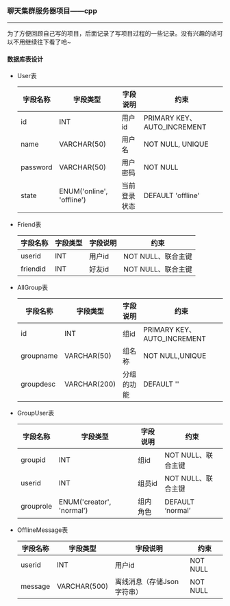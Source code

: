 ### 聊天集群服务器项目——cpp







----

为了方便回顾自己写的项目，后面记录了写项目过程的一些记录。没有兴趣的话可以不用继续往下看了哈~



#### 数据库表设计

- User表  

  | 字段名称 | 字段类型                  | 字段说明     | 约束                        |
  | -------- | ------------------------- | ------------ | --------------------------- |
  | id       | INT                       | 用户id       | PRIMARY KEY、AUTO_INCREMENT |
  | name     | VARCHAR(50)               | 用户名       | NOT NULL, UNIQUE            |
  | password | VARCHAR(50)               | 用户密码     | NOT NULL                    |
  | state    | ENUM('online', 'offline') | 当前登录状态 | DEFAULT 'offline'           |

- Friend表

  | 字段名称 | 字段类型 | 字段说明 | 约束               |
  | -------- | -------- | -------- | ------------------ |
  | userid   | INT      | 用户id   | NOT NULL、联合主键 |
  | friendid | INT      | 好友id   | NOT NULL、联合主键 |

- AllGroup表

  | 字段名称  | 字段类型     | 字段说明   | 约束                        |
  | --------- | ------------ | ---------- | --------------------------- |
  | id        | INT          | 组id       | PRIMARY KEY、AUTO_INCREMENT |
  | groupname | VARCHAR(50)  | 组名称     | NOT NULL,UNIQUE             |
  | groupdesc | VARCHAR(200) | 分组的功能 | DEFAULT ''                  |

- GroupUser表

  | 字段名称  | 字段类型                  | 字段说明 | 约束               |
  | --------- | ------------------------- | -------- | ------------------ |
  | groupid   | INT                       | 组id     | NOT NULL、联合主键 |
  | userid    | INT                       | 组员id   | NOT NULL、联合主键 |
  | grouprole | ENUM('creator', 'normal') | 组内角色 | DEFAULT ‘normal’   |

- OfflineMessage表

  | 字段名称 | 字段类型     | 字段说明                   | 约束     |
  | -------- | ------------ | -------------------------- | -------- |
  | userid   | INT          | 用户id                     | NOT NULL |
  | message  | VARCHAR(500) | 离线消息（存储Json字符串） | NOT NULL |

